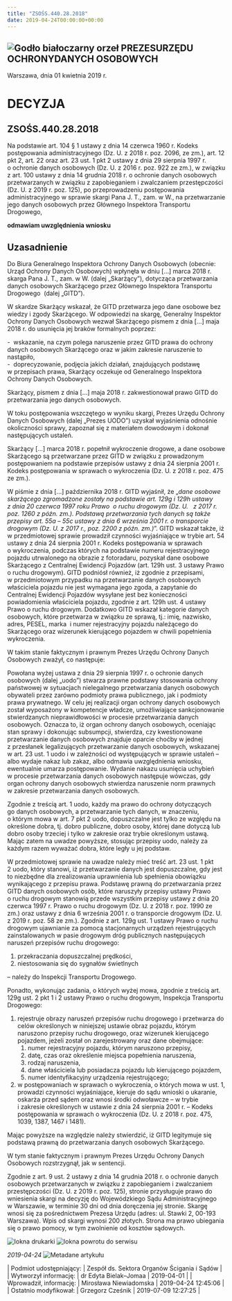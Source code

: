 ```yaml
---
title: "ZSOŚS.440.28.2018"
date: 2019-04-24T00:00:00+00:00
---
```



![Godło białoczarny orzeł](/bundles/app/img/orzeł2.png)
PREZESURZĘDU OCHRONYDANYCH OSOBOWYCH
------------------------------------




 Warszawa, dnia 01
 kwietnia
 2019 r.
 


 DECYZJA
=========


ZSOŚS.440.28.2018
-----------------


Na podstawie art. 104 § 1 ustawy z dnia 14 czerwca 1960 r. Kodeks postępowania administracyjnego (Dz. U. z 2018 r. poz. 2096, ze zm.), art. 12 pkt 2, art. 22 oraz art. 23 ust. 1 pkt 2 ustawy z dnia 29 sierpnia 1997 r. o ochronie danych osobowych (Dz. U. z 2016 r. poz. 922 ze zm.), w związku z art. 100 ustawy z dnia 14 grudnia 2018 r. o ochronie danych osobowych przetwarzanych w związku z zapobieganiem i zwalczaniem przestępczości (Dz. U. z 2019 r. poz. 125), po przeprowadzeniu postępowania administracyjnego w sprawie skargi Pana J. T., zam. w W., na przetwarzanie jego danych osobowych przez Głównego Inspektora Transportu Drogowego,


**odmawiam uwzględnienia wniosku**


**Uzasadnienie**
----------------


Do Biura Generalnego Inspektora Ochrony Danych Osobowych (obecnie: Urząd Ochrony Danych Osobowych) wpłynęła w dniu [...] marca 2018 r. skarga Pana J. T., zam. w W. (dalej „Skarżący”), dotycząca przetwarzania danych osobowych Skarżącego przez Głównego Inspektora Transportu Drogowego  (dalej „GITD”).


W skardze Skarżący wskazał, że GITD przetwarza jego dane osobowe bez wiedzy i zgody Skarżącego. W odpowiedzi na skargę, Generalny Inspektor Ochrony Danych Osobowych wezwał Skarżącego pismem z dnia [...] maja 2018 r. do usunięcia jej braków formalnych poprzez:


-  wskazanie, na czym polega naruszenie przez GITD prawa do ochrony danych osobowych Skarżącego oraz w jakim zakresie naruszenie to nastąpiło,  
-  doprecyzowanie, podjęcia jakich działań, znajdujących podstawę w przepisach prawa, Skarżący oczekuje od Generalnego Inspektora Ochrony Danych Osobowych.


Skarżący, pismem z dnia [...] maja 2018 r. zakwestionował prawo GITD do przetwarzania jego danych osobowych.


W toku postępowania wszczętego w wyniku skargi, Prezes Urzędu Ochrony Danych Osobowych (dalej „Prezes UODO”) uzyskał wyjaśnienia odnośnie okoliczności sprawy, zapoznał się z materiałem dowodowym i dokonał następujących ustaleń.


Skarżący [...] marca 2018 r. popełnił wykroczenie drogowe, a dane osobowe Skarżącego są przetwarzane przez GITD w związku z prowadzonym postępowaniem na podstawie przepisów ustawy z dnia 24 sierpnia 2001 r. Kodeks postępowania w sprawach o wykroczenia (Dz. U. z 2018 r. poz. 475 ze zm.).


W piśmie z dnia [...] października 2018 r. GITD wyjaśnił, że „*dane osobowe skarżącego zgromadzone zostały na podstawie art. 129g i 129h ustawy z dnia 20 czerwca 1997 roku Prawo  o ruchu drogowym (Dz. U.   z 2017 r. poz. 1260 z późn. zm.). Podstawą przetwarzania tych danych są także przepisy art. 55a – 55c ustawy z dnia 6 września 2001 r. o transporcie drogowym (Dz. U. z 2017 r., poz. 2200 z późn. zm.)*”. GITD wskazał także, iż w przedmiotowej sprawie prowadził czynności wyjaśniające w trybie art. 54 ustawy z dnia 24 sierpnia 2001 r. Kodeks postępowania w sprawach o wykroczenia, podczas których na podstawie numeru rejestracyjnego pojazdu utrwalonego na obrazie z fotoradaru, pozyskał dane osobowe Skarżącego z Centralnej Ewidencji Pojazdów (art. 129h ust. 3 ustawy Prawo o ruchu drogowym). GITD podniósł również, iż zgodnie z przepisami, w przedmiotowym przypadku na przetwarzanie danych osobowych właściciela pojazdu nie jest wymagana jego zgoda, a zapytanie do Centralnej Ewidencji Pojazdów wysyłane jest bez konieczności powiadomienia właściciela pojazdu, zgodnie z art. 129h ust. 4 ustawy Prawo o ruchu drogowym. Dodatkowo GITD wskazał kategorie danych osobowych, które przetwarza w związku ze sprawą, tj.: imię, nazwisko, adres, PESEL, marka  i numer rejestracyjny pojazdu należącego do Skarżącego oraz wizerunek kierującego pojazdem w chwili popełnienia wykroczenia.


W takim stanie faktycznym i prawnym Prezes Urzędu Ochrony Danych Osobowych zważył, co następuje:


Powołana wyżej ustawa z dnia 29 sierpnia 1997 r. o ochronie danych osobowych (dalej „uodo”) stwarza prawne podstawy stosowania ochrony państwowej w sytuacjach nielegalnego przetwarzania danych osobowych obywateli przez zarówno podmioty prawa publicznego, jak i podmioty prawa prywatnego. W celu jej realizacji organ ochrony danych osobowych został wyposażony w kompetencje władcze, umożliwiające sankcjonowanie stwierdzanych nieprawidłowości w procesie przetwarzania danych osobowych. Oznacza to, iż organ ochrony danych osobowych, oceniając stan sprawy i dokonując subsumpcji, stwierdza, czy kwestionowane przetwarzanie danych osobowych znajduje oparcie choćby w jednej z przesłanek legalizujących przetwarzanie danych osobowych, wskazanej w art. 23 ust. 1 uodo i w zależności od występujących w sprawie ustaleń – albo wydaje nakaz lub zakaz, albo odmawia uwzględnienia wniosku, ewentualnie umarza postępowanie. Wydanie nakazu usunięcia uchybień w procesie przetwarzania danych osobowych następuje wówczas, gdy organ ochrony danych osobowych stwierdza naruszenie norm prawnych w zakresie przetwarzania danych osobowych.


Zgodnie z treścią art. 1 uodo, każdy ma prawo do ochrony dotyczących go danych osobowych, a przetwarzanie tych danych, w znaczeniu, o którym mowa w art. 7 pkt 2 uodo, dopuszczalne jest tylko ze względu na określone dobra, tj. dobro publiczne, dobro osoby, której dane dotyczą lub dobro osoby trzeciej i tylko w zakresie oraz trybie określonym ustawą. Mając zatem na uwadze powyższe, stosując przepisy uodo, należy za każdym razem wyważać dobra, które legły u jej podstaw.


W przedmiotowej sprawie na uwadze należy mieć treść art. 23 ust. 1 pkt 2 uodo, który stanowi, iż przetwarzanie danych jest dopuszczalne, gdy jest to niezbędne dla zrealizowania uprawnienia lub spełnienia obowiązku wynikającego z przepisu prawa. Podstawę prawną do przetwarzania przez GITD danych osobowych osób, które naruszyły przepisy ustawy Prawo o ruchu drogowym stanowią przede wszystkim przepisy ustawy z dnia 20 czerwca 1997 r. Prawo o ruchu drogowym (Dz. U. z 2018 r. poz. 1990 ze zm.) oraz ustawy z dnia 6 września 2001 r. o transporcie drogowym (Dz. U. z 2019 r. poz. 58 ze zm.). Zgodnie z art. 129g ust. 1 ustawy Prawo o ruchu drogowym ujawnianie za pomocą stacjonarnych urządzeń rejestrujących zainstalowanych w pasie drogowym dróg publicznych następujących naruszeń przepisów ruchu drogowego:


1. przekraczania dopuszczalnej prędkości,
2. niestosowania się do sygnałów świetlnych


– należy do Inspekcji Transportu Drogowego.


Ponadto, wykonując zadania, o których wyżej mowa, zgodnie z treścią art. 129g ust. 2 pkt 1 i 2 ustawy Prawo o ruchu drogowym, Inspekcja Transportu Drogowego:


1. rejestruje obrazy naruszeń przepisów ruchu drogowego i przetwarza do celów określonych w niniejszej ustawie obraz pojazdu, którym naruszono przepisy ruchu drogowego, oraz wizerunek kierującego pojazdem, jeżeli został on zarejestrowany oraz dane obejmujące:
	1. numer rejestracyjny pojazdu, którym naruszono przepisy,
	2. datę, czas oraz określenie miejsca popełnienia naruszenia,
	3. rodzaj naruszenia,
	4. dane właściciela lub posiadacza pojazdu lub kierującego pojazdem,
	5. numer identyfikacyjny urządzenia rejestrującego;
2. w postępowaniach w sprawach o wykroczenia, o których mowa w ust. 1, prowadzi czynności wyjaśniające, kieruje do sądu wnioski o ukaranie, oskarża przed sądem oraz wnosi środki odwoławcze – w trybie i zakresie określonych w ustawie z dnia 24 sierpnia 2001 r. – Kodeks postępowania w sprawach o wykroczenia (Dz. U. z 2018 r. poz. 475, 1039, 1387, 1467 i 1481).


Mając powyższe na względzie należy stwierdzić, iż GITD legitymuje się podstawą prawną do przetwarzania danych osobowych Skarżącego.


W tym stanie faktycznym i prawnym Prezes Urzędu Ochrony Danych Osobowych rozstrzygnął, jak w sentencji.


Zgodnie z art. 9 ust. 2 ustawy z dnia 14 grudnia 2018 r. o ochronie danych osobowych przetwarzanych w związku z zapobieganiem i zwalczaniem przestępczości (Dz. U. z 2019 r. poz. 125), stronie przysługuje prawo do wniesienia skargi na decyzję do Wojewódzkiego Sądu Administracyjnego w Warszawie, w terminie 30 dni od dnia doręczenia jej stronie. Skargę wnosi się za pośrednictwem Prezesa Urzędu (adres: ul. Stawki 2, 00-193 Warszawa). Wpis od skargi wynosi 200 złotych. Strona ma prawo ubiegania się o prawo pomocy, w tym zwolnienie od kosztów sądowych.



![Iokna drukarki](/bundles/app/img/ico/print.svg "Kliknij aby zobaczyć wersję do wydruku.")
![Iokna powrotu do serwisu](/bundles/app/img/ico/back.svg "Kliknij aby wrócić do normalnej wersji serwisu.")


*2019-04-24*
![Metadane artykułu](/bundles/app/img/metadane-s3.png "Metadane artykułu")




| Podmiot udostępniający: | Zespół ds. Sektora Organów Ścigania i Sądów |
| Wytworzył informację: | dr Edyta Bielak–Jomaa | 2019-04-01 |
| Wprowadził‚ informację: | Mirosława Niewiadomska | 2019-04-24 12:45:06 |
| Ostatnio modyfikował: | Grzegorz Cześnik | 2019-07-09 12:27:25 |


